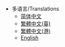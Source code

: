 * 多语言/Translations
  * [简体中文](zh-cn/)
  * [繁體中文(臺)](zh-tw/)
  * [繁體中文(港)](zh-hk/)
  * [English](en/)